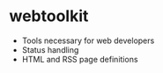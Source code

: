 # webtoolkit

 - Tools necessary for web developers
 - Status handling
 - HTML and RSS page definitions
